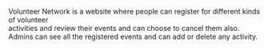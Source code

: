 Volunteer Network is a website where people can register for different kinds of volunteer  
activities and review their events and can choose to cancel them also. 
 Admins can see all the registered events and can add or delete any activity. 


